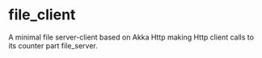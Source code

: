 # file_client
A minimal file server-client based on Akka Http making Http client calls to its counter part file_server.
